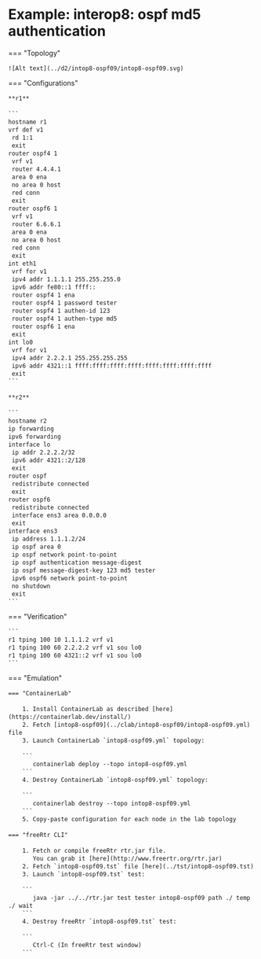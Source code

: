 # Example: interop8: ospf md5 authentication

=== "Topology"

    ![Alt text](../d2/intop8-ospf09/intop8-ospf09.svg)

=== "Configurations"

    **r1**

    ```
    hostname r1
    vrf def v1
     rd 1:1
     exit
    router ospf4 1
     vrf v1
     router 4.4.4.1
     area 0 ena
     no area 0 host
     red conn
     exit
    router ospf6 1
     vrf v1
     router 6.6.6.1
     area 0 ena
     no area 0 host
     red conn
     exit
    int eth1
     vrf for v1
     ipv4 addr 1.1.1.1 255.255.255.0
     ipv6 addr fe80::1 ffff::
     router ospf4 1 ena
     router ospf4 1 password tester
     router ospf4 1 authen-id 123
     router ospf4 1 authen-type md5
     router ospf6 1 ena
     exit
    int lo0
     vrf for v1
     ipv4 addr 2.2.2.1 255.255.255.255
     ipv6 addr 4321::1 ffff:ffff:ffff:ffff:ffff:ffff:ffff:ffff
     exit
    ```

    **r2**

    ```
    hostname r2
    ip forwarding
    ipv6 forwarding
    interface lo
     ip addr 2.2.2.2/32
     ipv6 addr 4321::2/128
     exit
    router ospf
     redistribute connected
     exit
    router ospf6
     redistribute connected
     interface ens3 area 0.0.0.0
     exit
    interface ens3
     ip address 1.1.1.2/24
     ip ospf area 0
     ip ospf network point-to-point
     ip ospf authentication message-digest
     ip ospf message-digest-key 123 md5 tester
     ipv6 ospf6 network point-to-point
     no shutdown
     exit
    ```

=== "Verification"

    ```
    r1 tping 100 10 1.1.1.2 vrf v1
    r1 tping 100 60 2.2.2.2 vrf v1 sou lo0
    r1 tping 100 60 4321::2 vrf v1 sou lo0
    ```

=== "Emulation"

    === "ContainerLab"

        1. Install ContainerLab as described [here](https://containerlab.dev/install/)  
        2. Fetch [intop8-ospf09](../clab/intop8-ospf09/intop8-ospf09.yml) file  
        3. Launch ContainerLab `intop8-ospf09.yml` topology:  

        ```
           containerlab deploy --topo intop8-ospf09.yml  
        ```
        4. Destroy ContainerLab `intop8-ospf09.yml` topology:  

        ```
           containerlab destroy --topo intop8-ospf09.yml  
        ```
        5. Copy-paste configuration for each node in the lab topology

    === "freeRtr CLI"

        1. Fetch or compile freeRtr rtr.jar file.  
           You can grab it [here](http://www.freertr.org/rtr.jar)  
        2. Fetch `intop8-ospf09.tst` file [here](../tst/intop8-ospf09.tst)  
        3. Launch `intop8-ospf09.tst` test:  

        ```
           java -jar ../../rtr.jar test tester intop8-ospf09 path ./ temp ./ wait
        ```
        4. Destroy freeRtr `intop8-ospf09.tst` test:  

        ```
           Ctrl-C (In freeRtr test window)
        ```

